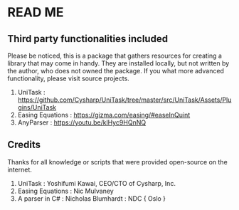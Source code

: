 # READ ME

## Third party functionalities included

Please be noticed, this is a package that gathers resources for creating a library that may come in handy.
They are installed locally, but not written by the author, who does not owned the package.
If you what more advanced functionality, please visit source projects.

1. UniTask : https://github.com/Cysharp/UniTask/tree/master/src/UniTask/Assets/Plugins/UniTask
2. Easing Equations : https://gizma.com/easing/#easeInQuint
3. AnyParser : https://youtu.be/klHyc9HQnNQ

## Credits

Thanks for all knowledge or scripts that were provided open-source on the internet.

1. UniTask : Yoshifumi Kawai, CEO/CTO of Cysharp, Inc.
2. Easing Equations : Nic Mulvaney
3. A parser in C# : Nicholas Blumhardt : NDC { Oslo }